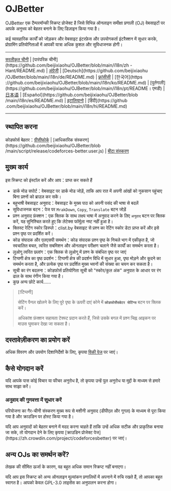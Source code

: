 # OJBetter

OJBetter एक टैम्परमॉन्की स्क्रिप्ट प्रोजेक्ट है जिसे विभिन्न ऑनलाइन समीक्षा प्रणाली (OJ) वेबसाइटों पर आपके अनुभव को बेहतर बनाने के लिए डिज़ाइन किया गया है।

कई व्यावहारिक कार्यों को जोड़कर और वेबसाइट इंटरफ़ेस और उपयोगकर्ता इंटरैक्शन में सुधार करके, प्रोग्रामिंग प्रतियोगिताओं में आपकी यात्रा अधिक कुशल और सुविधाजनक होगी।

***

[सरलीकृत चीनी](https://github.com/beijixiaohu/OJBetter/blob/main/README.md) | [पारंपरिक चीनी](https\://github.com/beijixiaohu/OJBetter/blob/main/i18n/zh -Hant/README.md) | [अंग्रेजी](https://github.com/beijixiaohu/OJBetter/blob/main/i18n/en/README.md) | [Deutsch](https\://github.com/beijixiaohu /OJBetter/blob/main/i18n/de/README.md) | [फ़्रांसीसी](https://github.com/beijixiaohu/OJBetter/blob/main/i18n/fr/README.md) | [한국어](https ://github.com/beijixiaohu/OJBetter/blob/main/i18n/ko/README.md) | [पुर्तगाली](https\://github.com/beijixiaohu/OJBetter/blob/main/i18n/pt/README। एमडी) | [日本语](https://github.com/beijixiaohu/OJBetter/blob/main/i18n/ja/README.md) | [Español](https\://github.com/beijixiaohu/OJBetter/blob /main/i18n/es/README.md) | [इटालियानो](https://github.com/beijixiaohu/OJBetter/blob/main/i18n/it/README.md) | [हिंदी](https\://github .com/beijixiaohu/OJBetter/blob/main/i18n/hi/README.md)

***

## स्थापित करना

कोडफोर्स बेहतर：[ग्रीसीफोर्क](https://greasyfork.org/zh-CN/scripts/465777-codeforces-better) | [आधिकारिक संस्करण](https\://github.com/beijixiaohu/OJBetter/blob /main/script/release/codeforces-better.user.js) | [बीटा संस्करण](https://github.com/beijixiaohu/OJBetter/blob/main/script/dev/codeforces-better.user.js)

## मुख्य कार्य

इस स्क्रिप्ट को इंस्टॉल करें और आप：प्राप्त कर सकते हैं

- डार्क मोड सपोर्ट：वेबसाइट पर डार्क मोड जोड़ें, ताकि आप रात में अपनी आंखों को नुकसान पहुंचाए बिना प्रश्नों को ब्राउज़ कर सकें।
- बहुभाषी वेबसाइट अनुवाद：वेबसाइट के मुख्य पाठ को अपनी पसंद की भाषा से बदलें
- सुविधाजनक बटन：पेज पर `MrakDown`, `Copy`, `Translate` बटन जोड़ें
- प्रश्न अनुवाद फ़ंक्शन：एक क्लिक के साथ लक्ष्य भाषा में अनुवाद करने के लिए `अनुवाद` बटन पर क्लिक करें, यह सुनिश्चित करते हुए कि लेटेक्स फॉर्मूला नष्ट नहीं हुआ है।
- क्लिस्ट रेटिंग स्कोर डिस्प्ले：clist.by वेबसाइट से प्रश्न का रेटिंग स्कोर डेटा प्राप्त करें और इसे प्रश्न पृष्ठ पर प्रदर्शित करें।
- कोड संपादक और एलएसपी समर्थन：कोड संपादक प्रश्न पृष्ठ के निचले भाग में एकीकृत है, जो स्वचालित बचत, त्वरित सबमिशन और ऑनलाइन परीक्षण चलाने जैसे कार्यों का समर्थन करता है।
- लुओगू त्वरित छलांग：एक क्लिक से लुओगू में प्रश्न के संबंधित पृष्ठ पर जाएं
- टिप्पणी क्षेत्र का पृष्ठ प्रदर्शन：टिप्पणी क्षेत्र की प्रदर्शन विधि में सुधार हुआ, पृष्ठ मोड़ने और कूदने का समर्थन करता है, और प्रत्येक पृष्ठ पर प्रदर्शित मुख्य भवनों की संख्या का चयन कर सकता है।
- सूची का रंग बदलना：कोडफोर्स प्रतियोगिता सूची को "स्कोर/कुल अंक" अनुपात के आधार पर रंग ढाल के साथ रंगीन किया गया है।
- कुछ अन्य छोटे कार्य……

> [!टिप्पणी]
>
> सेटिंग पैनल खोलने के लिए पूरे पृष्ठ के ऊपरी दाएं कोने में **`कोडफोर्सेसबेटर सेटिंग्स`** बटन पर क्लिक करें।
>
> अधिकांश फ़ंक्शन सहायता टेक्स्ट प्रदान करते हैं, जिसे उसके बगल में प्रश्न चिह्न आइकन पर माउस घुमाकर देखा जा सकता है।

## दस्तावेज़ीकरण का प्रयोग करें

अधिक विवरण और उपयोग दिशानिर्देशों के लिए, कृपया [विकी पेज](https://github.com/beijixiaohu/OJBetter/wiki) पर जाएं।

## कैसे योगदान करें

यदि आपके पास कोई विचार या फीचर अनुरोध है, तो कृपया उन्हें पुल अनुरोध या मुद्दों के माध्यम से हमारे साथ साझा करें।

### अनुवाद की गुणवत्ता में सुधार करें

परियोजना का गैर-चीनी संस्करण मुख्य रूप से मशीनी अनुवाद (डीपीएल और गूगल) के माध्यम से पूरा किया गया है और क्राउडिन पर होस्ट किया गया है।

यदि आप अनुवादों को बेहतर बनाने में मदद करना चाहते हैं ताकि उन्हें अधिक सटीक और प्राकृतिक बनाया जा सके, तो योगदान देने के लिए कृपया [क्राउडिन प्रोजेक्ट पेज] (https\://zh.crowdin.com/project/codeforcesbetter) पर जाएं।

## अन्य OJs का समर्थन करें?

लेखक की सीमित ऊर्जा के कारण, वह बहुत अधिक समान स्क्रिप्ट नहीं बनाएगा।

यदि आप इस स्क्रिप्ट को अन्य ऑनलाइन मूल्यांकन प्रणालियों में अपनाने में रुचि रखते हैं, तो आपका बहुत स्वागत है। आपको केवल GPL-3.0 लाइसेंस का अनुपालन करना होगा।
